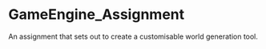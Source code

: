 # GameEngine_Assignment
An assignment that sets out to create a customisable world generation tool. 
